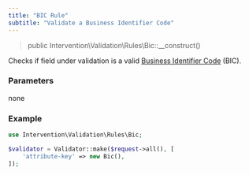 ```yaml
---
title: "BIC Rule"
subtitle: "Validate a Business Identifier Code"
---
```


> public Intervention\Validation\Rules\Bic::__construct()

Checks if field under validation is a valid [Business Identifier Code](https://en.wikipedia.org/wiki/ISO_9362) (BIC).

### Parameters

none

### Example

```php
use Intervention\Validation\Rules\Bic;

$validator = Validator::make($request->all(), [
    'attribute-key' => new Bic(),
]);
```
